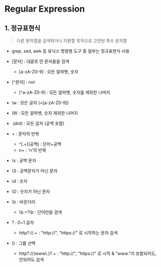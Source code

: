 ﻿# Regular Expression
## 1. 정규표현식

> 다른 문자열을 검색하거나 지환할 목적으로 고안된 특수 문자열

- grep, sed, awk 등 유닉스 명령행 도구 중 일부는 정규표현식 사용
- [문자] : 대괄호 안 문자들을 검색
  - [a-zA-Z0-9] : 모든 알파벳, 숫자
- [^문자] : not
  - [^a-zA-Z0-9] : 모든 알파벳, 숫자를 제외한 나머지
- \\w : 모든 글자 (=[a-zA-Z0-9])
- \\W : 모든 알파벳, 숫자 제외한 나머지

- .(dot) : 모든 글자 (공백 포함)

- \+ : 문자의 반복
  - ^[.+]\(공백) : 단어+공백
  - n+ : 'n'의 반복

- \\s : 공백 문자
- \\S : 공백문자가 아닌 문자

- \d : 숫자
- \D : 숫자가 아닌 문자

- \\b : 바운더리
  - \\b.+?\\b : 단어만을 검색

- ? : 0~1 글자
  - http?:\/\/.+ : "http://", "https://" 로 시작하는 문자 검색

- () : 그룹 선택
  - http?:\/\/(www\\.)?.+ : "http://", "https://" 로 시작 & "www."이 포함되어도, 안되어도 검색
